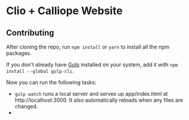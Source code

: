 # Clio + Calliope Website

## Contributing

After cloning the repo, run `npm install` or `yarn` to install all the npm packages.

If you don't already have [Gulp](https://github.com/gulpjs/gulp/blob/master/docs/getting-started.md#getting-started) installed on your system, add it with `npm install --global gulp-cli`.

Now you can run the following tasks:

- `gulp watch` runs a local server and serves up app/index.html at http://localhost:3000. It also automatically reloads when any files are changed.
-